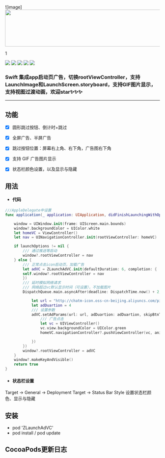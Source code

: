 ![image]<img width="773" height="120" src="https://github.com/MQZHot/ZLaunchAdVC/blob/master/Picture/ZLaunchAdVC.png"/>

1

![](https://img.shields.io/badge/platform-iOS-red.svg) ![](https://img.shields.io/badge/language-Swift-green.svg) ![](https://img.shields.io/badge/support-iOS%208%2B-blue.svg) ![](https://img.shields.io/badge/license-MIT%20License-brightgreen.svg) ![](https://img.shields.io/badge/pod-0.0.2-yellow.svg)

### Swift 集成app启动页广告，切换rootViewController，支持LaunchImage和LaunchScreen.storyboard，支持GIF图片显示，支持视图过渡动画，欢迎star✨✨✨
**********

## 功能

- [x] 圆形跳过按钮、倒计时+跳过

- [x] 全屏广告、半屏广告
- [x] 跳过按钮位置：屏幕右上角、右下角，广告图右下角
- [x] 支持 GIF 广告图片显示
- [x] 状态栏颜色设置，以及显示与隐藏

## 用法

* #### 代码

```swift
///AppleDelegate中设置
func application(_ application: UIApplication, didFinishLaunchingWithOptions launchOptions: [UIApplicationLaunchOptionsKey: Any]?) -> Bool {

    window = UIWindow.init(frame: UIScreen.main.bounds)
    window?.backgroundColor = UIColor.white
    let homeVC = ViewController()
    let nav = UINavigationController.init(rootViewController: homeVC)

    if launchOptions != nil {
        /// 通过推送等启动
        window?.rootViewController = nav
    } else {
        /// 正常点击icon启动页，加载广告
        let adVC = ZLaunchAdVC.init(defaultDuration: 6, completion: {
        self.window?.rootViewController = nav
        })
        /// 延时模拟网络请求
        /// 网络超过vc默认显示时间（可设置），不加载图片
        DispatchQueue.main.asyncAfter(deadline: DispatchTime.now() + 2, execute: {

            let url = "http://chatm-icon.oss-cn-beijing.aliyuncs.com/pic/pic_20170725104352981.jpg"
            let adDuartion = 4
            /// 设置参数
            adVC.setAdParams(url: url, adDuartion: adDuartion, skipBtnType: .circle, adViewBottomDistance: 100, transitionType: .filpFromLeft, adImgViewClick: {
                /// 广告点击
                let vc = UIViewController()
                vc.view.backgroundColor = UIColor.green
                homeVC.navigationController?.pushViewController(vc, animated: true)

            })
        })
        window?.rootViewController = adVC
    }
    window?.makeKeyAndVisible()
    return true
}
```

* #### 状态栏设置

Target -> General -> Deployment Target -> Status Bar Style 设置状态栏颜色、显示与隐藏

## 安装

* pod 'ZLaunchAdVC'
* pod install / pod update


## CocoaPods更新日志


